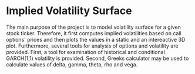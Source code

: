 # Implied Volatility Surface

The main purpose of the project is to model volatility surface for a given stock ticker. Therefore, it first computes implied volatilities based on call options' prices and then plots the values in a static and an intereactive 3D plot. 
Furthermore, several tools for analysis of options and volatility are provided. First, a tool for examination of historical and conditional GARCH(1,1) volatility is provided. Second, Greeks calculator may be used to calculate values of delta, gamma, theta, rho and vega.



